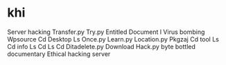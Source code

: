 # khi
Server hacking Transfer.py Try.py Entitled Document l Virus bombing Wpsource Cd Desktop Ls Once.py Learn.py Location.py Pkgzaj Cd tool Ls Cd info Ls Cd Ls Cd Ditadelete.py Download Hack.py byte bottled documentary Ethical hacking server
